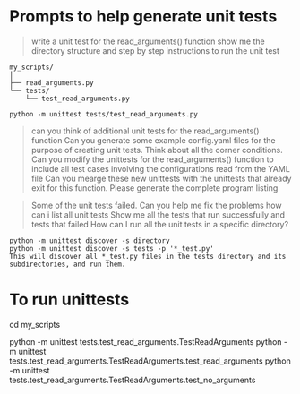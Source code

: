 
# Prompts to help generate unit tests 

> write a unit test for the read_arguments() function
> show me the directory structure and step by step instructions to run the unit test

    my_scripts/
    │
    ├── read_arguments.py
    └── tests/
        └── test_read_arguments.py

    python -m unittest tests/test_read_arguments.py

> can you think of additional unit tests for the read_arguments() function
> Can you generate some example config.yaml files for the purpose of creating unit tests. Think about all the corner conditions.
> Can you modify the unittests for the read_arguments() function to include all test cases involving the configurations read from the YAML file
> Can you mearge these new unittests with the unittests that already exit for this function. Please generate the complete program listing  

> Some of the unit tests failed. Can you help me fix the problems
> how can i list all unit tests
> Show me all the tests that run successfully and tests that failed
> How can I run all the unit tests in a specific directory?


    python -m unittest discover -s directory
    python -m unittest discover -s tests -p '*_test.py'
    This will discover all *_test.py files in the tests directory and its subdirectories, and run them.


# To run unittests

cd my_scripts

python -m unittest tests.test_read_arguments.TestReadArguments
python -m unittest tests.test_read_arguments.TestReadArguments.test_read_arguments
python -m unittest tests.test_read_arguments.TestReadArguments.test_no_arguments

